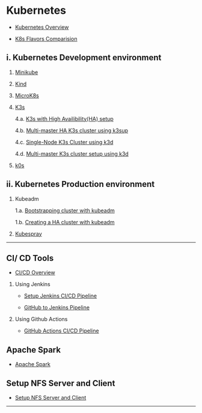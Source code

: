 # Kubernetes

-   [Kubernetes Overview](kubernetes/kubernetes.md)

-   [K8s Flavors Comparision](kubernetes/comparisons.md)

## i. **Kubernetes Development environment**

1. [Minikube](kubernetes/minikube.md)

2. [Kind](kubernetes/kind.md)

3. [MicroK8s](kubernetes/microk8s.md)

4. [K3s](kubernetes/k3s/k3s.md)

    4.a. [K3s with High Availibility(HA) setup](kubernetes/k3s/k3s-ha-cluster.md)

    4.b. [Multi-master HA K3s cluster using k3sup](kubernetes/k3s/k3s-using-k3sup.md)

    4.c. [Single-Node K3s Cluster using k3d](kubernetes/k3s/k3s-using-k3d.md)

    4.d. [Multi-master K3s cluster setup using k3d](kubernetes/k3s/k3s-ha-cluster-using-k3d.md)

5. [k0s](kubernetes/k0s.md)

## ii. **Kubernetes Production environment**

1. Kubeadm

    1.a. [Bootstrapping cluster with kubeadm](kubernetes/kubeadm/single-master-clusters-with-kubeadm.md)

    1.b. [Creating a HA cluster with kubeadm](kubernetes/kubeadm/HA-clusters-with-kubeadm.md)

2. [Kubespray](kubernetes/kubespray.md)

---

## CI/ CD Tools

-   [CI/CD Overview](CI-CD/CI-CD-pipeline.md)

1. Using Jenkins

    - [Setup Jenkins CI/CD Pipeline](CI-CD/jenkins/setup-jenkins-CI-CD-pipeline.md)

    - [GitHub to Jenkins Pipeline](CI-CD/jenkins/integrate-your-GitHub-repository.md)

2. Using Github Actions

    - [GitHub Actions CI/CD Pipeline](CI-CD/github-actions/setup-github-actions-pipeline.md)

## Apache Spark

-   [Apache Spark](apache-spark/spark.md)

## Setup NFS Server and Client

-   [Setup NFS Server and Client](nfs/nfs-server-client-setup.md)

---
